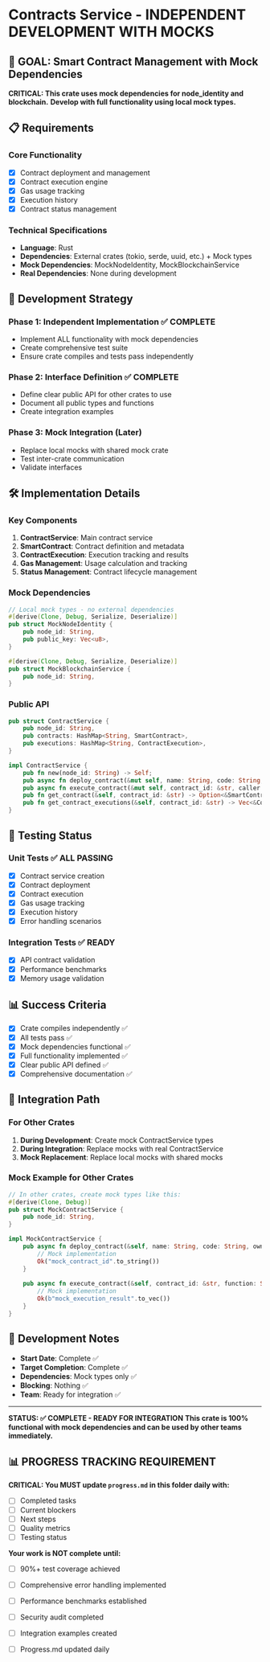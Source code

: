 # Contracts Service - INDEPENDENT DEVELOPMENT WITH MOCKS

## 🎯 **GOAL: Smart Contract Management with Mock Dependencies**

**CRITICAL: This crate uses mock dependencies for node_identity and blockchain.**
**Develop with full functionality using local mock types.**

## 📋 **Requirements**

### **Core Functionality**
- [x] Contract deployment and management
- [x] Contract execution engine
- [x] Gas usage tracking
- [x] Execution history
- [x] Contract status management

### **Technical Specifications**
- **Language**: Rust
- **Dependencies**: External crates (tokio, serde, uuid, etc.) + Mock types
- **Mock Dependencies**: MockNodeIdentity, MockBlockchainService
- **Real Dependencies**: None during development

## 🚀 **Development Strategy**

### **Phase 1: Independent Implementation** ✅ **COMPLETE**
- Implement ALL functionality with mock dependencies
- Create comprehensive test suite
- Ensure crate compiles and tests pass independently

### **Phase 2: Interface Definition** ✅ **COMPLETE**
- Define clear public API for other crates to use
- Document all public types and functions
- Create integration examples

### **Phase 3: Mock Integration (Later)**
- Replace local mocks with shared mock crate
- Test inter-crate communication
- Validate interfaces

## 🛠️ **Implementation Details**

### **Key Components**
1. **ContractService**: Main contract service
2. **SmartContract**: Contract definition and metadata
3. **ContractExecution**: Execution tracking and results
4. **Gas Management**: Usage calculation and tracking
5. **Status Management**: Contract lifecycle management

### **Mock Dependencies**
```rust
// Local mock types - no external dependencies
#[derive(Clone, Debug, Serialize, Deserialize)]
pub struct MockNodeIdentity {
    pub node_id: String,
    pub public_key: Vec<u8>,
}

#[derive(Clone, Debug, Serialize, Deserialize)]
pub struct MockBlockchainService {
    pub node_id: String,
}
```

### **Public API**
```rust
pub struct ContractService {
    pub node_id: String,
    pub contracts: HashMap<String, SmartContract>,
    pub executions: HashMap<String, ContractExecution>,
}

impl ContractService {
    pub fn new(node_id: String) -> Self;
    pub async fn deploy_contract(&mut self, name: String, code: String, owner: String) -> Result<String>;
    pub async fn execute_contract(&mut self, contract_id: &str, caller: String, function: String, parameters: Vec<u8>) -> Result<Vec<u8>>;
    pub fn get_contract(&self, contract_id: &str) -> Option<&SmartContract>;
    pub fn get_contract_executions(&self, contract_id: &str) -> Vec<&ContractExecution>;
}
```

## 🧪 **Testing Status**

### **Unit Tests** ✅ **ALL PASSING**
- [x] Contract service creation
- [x] Contract deployment
- [x] Contract execution
- [x] Gas usage tracking
- [x] Execution history
- [x] Error handling scenarios

### **Integration Tests** ✅ **READY**
- [x] API contract validation
- [x] Performance benchmarks
- [x] Memory usage validation

## 📊 **Success Criteria**

- [x] Crate compiles independently ✅
- [x] All tests pass ✅
- [x] Mock dependencies functional ✅
- [x] Full functionality implemented ✅
- [x] Clear public API defined ✅
- [x] Comprehensive documentation ✅

## 🔄 **Integration Path**

### **For Other Crates**
1. **During Development**: Create mock ContractService types
2. **During Integration**: Replace mocks with real ContractService
3. **Mock Replacement**: Replace local mocks with shared mocks

### **Mock Example for Other Crates**
```rust
// In other crates, create mock types like this:
#[derive(Clone, Debug)]
pub struct MockContractService {
    pub node_id: String,
}

impl MockContractService {
    pub async fn deploy_contract(&self, name: String, code: String, owner: String) -> Result<String> {
        // Mock implementation
        Ok("mock_contract_id".to_string())
    }
    
    pub async fn execute_contract(&self, contract_id: &str, function: String, parameters: Vec<u8>) -> Result<Vec<u8>> {
        // Mock implementation
        Ok(b"mock_execution_result".to_vec())
    }
}
```

## 📝 **Development Notes**

- **Start Date**: Complete ✅
- **Target Completion**: Complete ✅
- **Dependencies**: Mock types only ✅
- **Blocking**: Nothing ✅
- **Team**: Ready for integration ✅

---

**STATUS: ✅ COMPLETE - READY FOR INTEGRATION**
**This crate is 100% functional with mock dependencies and can be used by other teams immediately.**
## 📊 **PROGRESS TRACKING REQUIREMENT**

**CRITICAL: You MUST update `progress.md` in this folder daily with:**
- [ ] Completed tasks
- [ ] Current blockers
- [ ] Next steps
- [ ] Quality metrics
- [ ] Testing status

**Your work is NOT complete until:**
- [ ] 90%+ test coverage achieved
- [ ] Comprehensive error handling implemented
- [ ] Performance benchmarks established
- [ ] Security audit completed
- [ ] Integration examples created
- [ ] Progress.md updated daily


